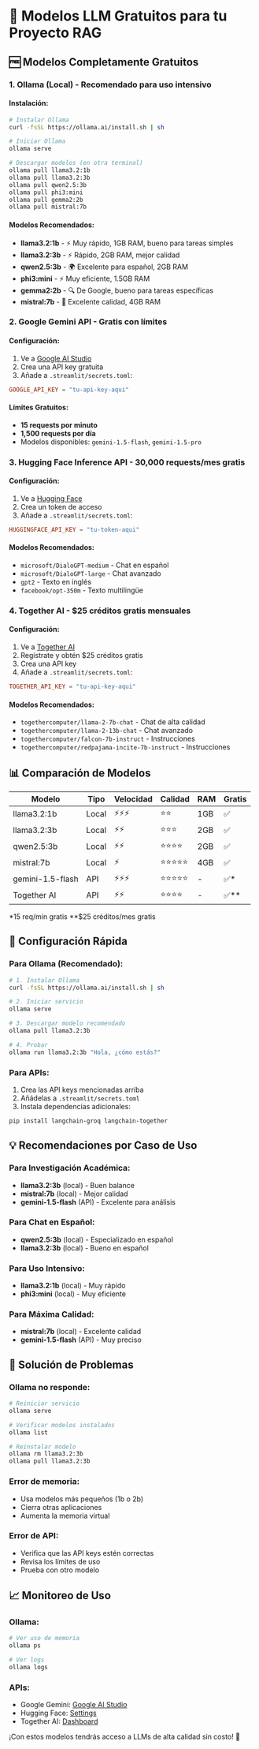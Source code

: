 # 🤖 Modelos LLM Gratuitos para tu Proyecto RAG

## 🆓 Modelos Completamente Gratuitos

### 1. **Ollama (Local) - Recomendado para uso intensivo**

#### Instalación:
```bash
# Instalar Ollama
curl -fsSL https://ollama.ai/install.sh | sh

# Iniciar Ollama
ollama serve

# Descargar modelos (en otra terminal)
ollama pull llama3.2:1b
ollama pull llama3.2:3b
ollama pull qwen2.5:3b
ollama pull phi3:mini
ollama pull gemma2:2b
ollama pull mistral:7b
```

#### Modelos Recomendados:
- **llama3.2:1b** - ⚡ Muy rápido, 1GB RAM, bueno para tareas simples
- **llama3.2:3b** - ⚡ Rápido, 2GB RAM, mejor calidad
- **qwen2.5:3b** - 🌍 Excelente para español, 2GB RAM
- **phi3:mini** - ⚡ Muy eficiente, 1.5GB RAM
- **gemma2:2b** - 🔍 De Google, bueno para tareas específicas
- **mistral:7b** - 🧠 Excelente calidad, 4GB RAM

### 2. **Google Gemini API - Gratis con límites**

#### Configuración:
1. Ve a [Google AI Studio](https://makersuite.google.com/app/apikey)
2. Crea una API key gratuita
3. Añade a `.streamlit/secrets.toml`:
```toml
GOOGLE_API_KEY = "tu-api-key-aqui"
```

#### Límites Gratuitos:
- **15 requests por minuto**
- **1,500 requests por día**
- Modelos disponibles: `gemini-1.5-flash`, `gemini-1.5-pro`

### 3. **Hugging Face Inference API - 30,000 requests/mes gratis**

#### Configuración:
1. Ve a [Hugging Face](https://huggingface.co/settings/tokens)
2. Crea un token de acceso
3. Añade a `.streamlit/secrets.toml`:
```toml
HUGGINGFACE_API_KEY = "tu-token-aqui"
```

#### Modelos Recomendados:
- `microsoft/DialoGPT-medium` - Chat en español
- `microsoft/DialoGPT-large` - Chat avanzado
- `gpt2` - Texto en inglés
- `facebook/opt-350m` - Texto multilingüe

### 4. **Together AI - $25 créditos gratis mensuales**

#### Configuración:
1. Ve a [Together AI](https://together.ai/)
2. Regístrate y obtén $25 créditos gratis
3. Crea una API key
4. Añade a `.streamlit/secrets.toml`:
```toml
TOGETHER_API_KEY = "tu-api-key-aqui"
```

#### Modelos Recomendados:
- `togethercomputer/llama-2-7b-chat` - Chat de alta calidad
- `togethercomputer/llama-2-13b-chat` - Chat avanzado
- `togethercomputer/falcon-7b-instruct` - Instrucciones
- `togethercomputer/redpajama-incite-7b-instruct` - Instrucciones

## 📊 Comparación de Modelos

| Modelo | Tipo | Velocidad | Calidad | RAM | Gratis |
|--------|------|-----------|---------|-----|--------|
| llama3.2:1b | Local | ⚡⚡⚡ | ⭐⭐ | 1GB | ✅ |
| llama3.2:3b | Local | ⚡⚡ | ⭐⭐⭐ | 2GB | ✅ |
| qwen2.5:3b | Local | ⚡⚡ | ⭐⭐⭐⭐ | 2GB | ✅ |
| mistral:7b | Local | ⚡ | ⭐⭐⭐⭐⭐ | 4GB | ✅ |
| gemini-1.5-flash | API | ⚡⚡⚡ | ⭐⭐⭐⭐⭐ | - | ✅* |
| Together AI | API | ⚡⚡ | ⭐⭐⭐⭐ | - | ✅** |

*15 req/min gratis
**$25 créditos/mes gratis

## 🚀 Configuración Rápida

### Para Ollama (Recomendado):
```bash
# 1. Instalar Ollama
curl -fsSL https://ollama.ai/install.sh | sh

# 2. Iniciar servicio
ollama serve

# 3. Descargar modelo recomendado
ollama pull llama3.2:3b

# 4. Probar
ollama run llama3.2:3b "Hola, ¿cómo estás?"
```

### Para APIs:
1. Crea las API keys mencionadas arriba
2. Añádelas a `.streamlit/secrets.toml`
3. Instala dependencias adicionales:
```bash
pip install langchain-groq langchain-together
```

## 💡 Recomendaciones por Caso de Uso

### Para Investigación Académica:
- **llama3.2:3b** (local) - Buen balance
- **mistral:7b** (local) - Mejor calidad
- **gemini-1.5-flash** (API) - Excelente para análisis

### Para Chat en Español:
- **qwen2.5:3b** (local) - Especializado en español
- **llama3.2:3b** (local) - Bueno en español

### Para Uso Intensivo:
- **llama3.2:1b** (local) - Muy rápido
- **phi3:mini** (local) - Muy eficiente

### Para Máxima Calidad:
- **mistral:7b** (local) - Excelente calidad
- **gemini-1.5-flash** (API) - Muy preciso

## 🔧 Solución de Problemas

### Ollama no responde:
```bash
# Reiniciar servicio
ollama serve

# Verificar modelos instalados
ollama list

# Reinstalar modelo
ollama rm llama3.2:3b
ollama pull llama3.2:3b
```

### Error de memoria:
- Usa modelos más pequeños (1b o 2b)
- Cierra otras aplicaciones
- Aumenta la memoria virtual

### Error de API:
- Verifica que las API keys estén correctas
- Revisa los límites de uso
- Prueba con otro modelo

## 📈 Monitoreo de Uso

### Ollama:
```bash
# Ver uso de memoria
ollama ps

# Ver logs
ollama logs
```

### APIs:
- Google Gemini: [Google AI Studio](https://makersuite.google.com/app/apikey)
- Hugging Face: [Settings](https://huggingface.co/settings/tokens)
- Together AI: [Dashboard](https://together.ai/dashboard)

¡Con estos modelos tendrás acceso a LLMs de alta calidad sin costo! 🎉

